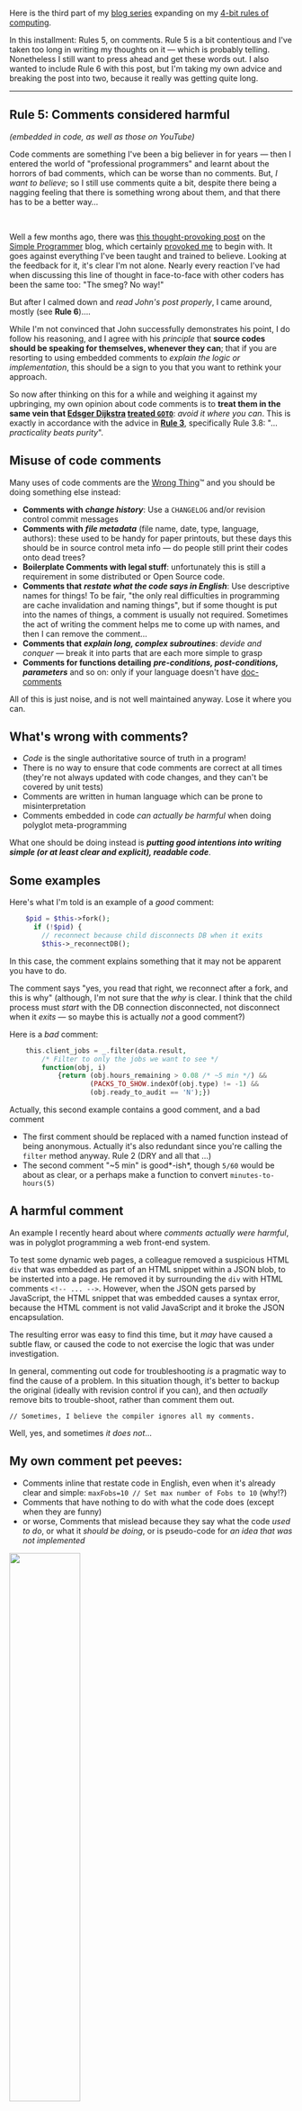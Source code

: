 <!-- 
.. title: 4-bit Rules of Computing, Part 2
.. slug: 4-bit-rules-of-computing-part-2
.. date: 2015-07-22 21:15 UTC+10:00 
.. tags: 4-bit-rules, tip, comments, literate
.. category: lore
.. link: 
.. description: Mike's 4-bit rules explained, part 2
.. type: text
--> 

Here is the third part of my [blog series](/tags/4-bit-rules.html) expanding on my
[4-bit rules of computing](/pg/4-bit-rules.html).

In this installment:  Rules 5, on comments.  Rule 5 is a bit contentious and I've taken too long in writing my thoughts on it &mdash; which is probably telling. Nonetheless I still want to press ahead and get these words out.  I also wanted to include Rule 6 with this post, but I'm taking my own advice and breaking the post into two, because it really was getting quite long.

<!-- TEASER_END -->

----

**Rule 5**: Comments considered harmful
----
*(embedded in code, as well as those on YouTube)*

Code comments are something I've been a big believer in for years &mdash;
then I entered the world of "professional programmers" and learnt about
the horrors of bad comments, which can be worse than no comments. But,
*I want to believe*; so I still use comments quite a bit, despite
there being a nagging feeling that there is something wrong about
them, and that there has to be a better way&hellip;

<br/>

Well a few months ago, there was
[this thought-provoking post](http://simpleprogrammer.com/2015/04/13/why-comments-are-stupid-a-real-example/)
on the [Simple Programmer](http://simpleprogrammer.com) blog, which
certainly [provoked me](https://xkcd.com/386/) to begin with.  It goes
against everything I've been taught and trained to believe.  Looking
at the feedback for it, it's clear I'm not alone.  Nearly every
reaction I've had when discussing this line of thought in face-to-face
with other coders has been the same too: "The smeg? No way!"

But after I calmed down and *read John's post properly*, I came
around, mostly (see **Rule 6**)&hellip;.

While I'm not convinced that John successfully demonstrates his point,
I do follow his reasoning, and I agree with his *principle* that
**source codes should be speaking for themselves, whenever they can**;
that if you are resorting to using embedded comments to *explain the
logic or implementation*, this should be a sign to you that you want to
rethink your approach.

So now after thinking on this for a while and weighing it against my
upbringing, my own opinion about code comments is to **treat them in
the same vein that
[Edsger Dijkstra](http://en.wikipedia.org/wiki/Edsger_W._Dijkstra)
[treated `GOTO`](http://www.u.arizona.edu/~rubinson/copyright_violations/Go_To_Considered_Harmful.html)**:
*avoid it where you can*.  This is exactly in accordance with the advice
in **[Rule 3](/blog/4-bit-rules-of-computing-part-0)**, specifically
Rule 3.8: "&hellip;*practicality beats purity*".

Misuse of code comments
----

Many uses of code comments are the [Wrong
Thing](/jargon/html/W/Wrong-Thing.html)&trade; and you should be doing
something else instead:

* **Comments with** ***change history***: Use a `CHANGELOG` and/or revision control
  commit messages
* **Comments with** ***file metadata*** (file name, date, type, language,
  authors): these used to be handy for paper printouts, but these days
  this should be in source control meta info &mdash; do people still
  print their codes onto dead trees?
* **Boilerplate Comments with legal stuff**: unfortunately this is still a
  requirement in some distributed or Open Source code.
* **Comments that** ***restate what the code says in English***: Use descriptive names for things! To be fair, "the only real difficulties in programming are cache invalidation and naming things", but if some thought is put into the names of things, a comment is usually not required. Sometimes the act of writing the comment helps me to come up with names, and then I can remove the comment&hellip;
* **Comments that** ***explain long, complex subroutines***: *devide and conquer* &mdash; break it into parts that are each more simple to grasp
* **Comments for functions detailing** ***pre-conditions, post-conditions,
  parameters*** and so on: only if your language doesn't have [doc-comments](/blog/2018/4-bits-part3.html)

All of this is just noise, and is not well maintained anyway. Lose it
where you can.

What's wrong with comments?
----

* *Code* is the single authoritative source of truth in a program!
* There is no way to ensure that code comments are correct at all
  times (they're not always updated with code changes, and they can't
  be covered by unit tests)
* Comments are written in human language which can be prone to
  misinterpretation
* Comments embedded in code *can actually be harmful* when doing
  polyglot meta-programming

What one should be doing instead is ***putting good intentions into
writing simple (or at least clear and explicit), readable code***.

Some examples
----

Here's what I'm told is an example of a *good* comment:

```php
    $pid = $this->fork();
      if (!$pid) {
        // reconnect because child disconnects DB when it exits
        $this->_reconnectDB();
```

In this case, the comment explains something that it may not be
apparent you have to do.

The comment says "yes, you read that right, we reconnect after a fork,
and this is why" (although, I'm not sure that the *why* is clear. I
think that the child process must *start* with the DB connection
disconnected, not disconnect when it *exits* &mdash; so maybe this is actually *not* a good comment?)

Here is a *bad* comment:

```php
    this.client_jobs = _.filter(data.result,
        /* Filter to only the jobs we want to see */
        function(obj, i)
            {return (obj.hours_remaining > 0.08 /* ~5 min */) &&
                    (PACKS_TO_SHOW.indexOf(obj.type) != -1) &&
                    (obj.ready_to_audit == 'N');})
```
                                                
Actually, this second example contains a good comment, and a bad
comment

* The first comment should be replaced with a named function instead of being
  anonymous. Actually it's also redundant since you're calling the `filter`
  method anyway.  Rule 2 (DRY and all that &hellip;)
* The second comment "~5 min" is good*-ish*, though `5/60` would be about
as clear, or a perhaps make a function to convert `minutes-to-hours(5)`

A harmful comment
----

An example I recently heard about where *comments actually were harmful*, was in polyglot programming a web front-end system.

To test some dynamic web pages, a colleague removed a suspicious HTML `div` that was embedded as part of an HTML snippet within a JSON blob, to be insterted into a page. He removed it by surrounding the `div` with HTML comments `<!-- ... -->`.  However, when the JSON gets parsed by JavaScript, the HTML snippet that was embedded causes a syntax error, because the HTML comment is not valid JavaScript and it broke the JSON encapsulation.

The resulting error was easy to find this time, but it *may* have caused a subtle flaw, or caused the code to not exercise the logic that was under investigation.

In general, commenting out code for troubleshooting *is* a pragmatic way to find the cause of a problem. In this situation though, it's better to backup the original (ideally with revision control if you can), and then *actually* remove bits to trouble-shoot, rather than comment them out.

```
// Sometimes, I believe the compiler ignores all my comments.
```

Well, yes, and sometimes *it does not*&hellip;

My own comment pet peeves:
----

* Comments inline that restate code in English, even when it's already clear and  simple: `maxFobs=10 // Set max number of Fobs to 10` (why!?)
* Comments that have nothing to do with what the code does (except
  when they are funny)
* or worse, Comments that mislead because they say what the code *used
  to do*, or what it *should be doing*, or is pseudo-code for *an idea
  that was not implemented*

<a href="https://plus.google.com/116269726157614459607/posts/263et4zQMh3">
  <img src="/pixels/dust/SoManyLies.jpg" width="50%" height="50%"/>
</a>

   Please don't do these things. At best, you're filling your code
   with noise, and doubling your maintenance debt (because you must
   now ensure that comments are still true after you change the code
   &mdash; see **Rule A**, and **Rule 2**).  At worst though, you're misleading
   readers, the equivalent of doing the old signpost vandalism prank.

Oh, and if you find yourself writing comments like this

```java
//MJL20150609 Increased size from 384, for ticket 23940129
int MaximumFobs = 512
```

Then you should feel naked running around without your source control
clothes on (but boy *do* I feel for you, if you have no source control
available &mdash; I've been there &hellip;)


The other hand
----

Now, **on the other hand, if you are unfortunate enough to be working in a
language that does not have [Doc-Comments](/blog/2018/4-bits-part3.html)**, or
**that is evil and esoteric** (like assembly, bash scripts, JCL, or Perl), or
**your problem is very hairy** (numerical analysis, or some complicated logic
that really deserves a [Literate
Programming](http://www.literateprogramming.com/) approach), well *then* I think
*you* ***should*** *be using comments* ***liberally***.

But keep [Rule 0](/pg/4-bit-rules-part-0) and Rule 2 in mind.

----

(anti-)Social Web comments
----

I've also mentioned *YouTube* for this Rule. That's because **I'm
beginning to doubt the value of "Web 2.0" as it appears in
You/Twit/Face comments**. They are a great opportunity for engaging
with your audience and to facilitate feedback, but they are more
likely a vector for personal attack and flamage. I'm lucky to have not
been much of a victim of flame wars, but now that the Internet is
mainstream, it's become a real concern, especially for women. Look at Reddit.com. Yuck, who would want to associate with such low life forms?

For some things, **it may be safest not to comment when you don't
agree with someone online**. I know, I know, civil liberties etc.,
**but** you have to pick your battles with online lusers at least as
much as you do with children under ten.  *Google+* has the Mute function,
so we can be cowards and run away by just Muting a bully and then
ignoring them.

Rule 5, (web 2.0) comments considered harmful:
----

Grown-ups (should) know these things:

 1. You can't argue online. It's just impossible &mdash; there's probably even a postgrad paper that proves it. Yes *Axel-F* **was** written and published before *Crazy Frog*, but you'll never win that argument in YouTube, even with proof, and it's not worth winning it anyway
 1. Negative comments based on someone's culture, beliefs, gender, ethnicity, locality, sexuality, disability or appearance just reveal you to be a bigot
 1. Positive comments on the same are pretty creepy and may be perceived as offensive or condescending by the recipient *or other readers* &mdash; even if your intentions were good &mdash; so be careful
 1. When in doubt, don't comment
 
If you're *criticising someone's creative effort* or just spouting *your opinion* which is at variance to theirs: **Naff off! &mdash; Don't be a Dick[head]&trade;**. Because:

 1. Your negative criticism won't make a difference or win you an argument. It'll only make you look like the sort of person who isn't much fun to be around or to work with &mdash; and things you post in the Internet stay forever, affecting your future employment and social prospects
 1. Even "constructive criticism" is very difficult to pull off without coming across as a condescending high-brow git. It *may* be appreciated in rare cases, but usually not unsolicited or in a public forum. If you *really* think your constructive criticism is of real value, then *write the person directly*, don't spout in their comment box or in a group chat
 1. If you have an *opinion*, then *write about it in your* **own** *blog*, not as a comment to someone else's social system post, or someone else's blog. **It's usually good to have a different opinion, and you should stand behind your opinion, if it has merit**. But standing behind it means *you* make the effort to write about it; *you* get it out and noticed; you *don't* just troll other people and their efforts.  A comment like "I feel your opinion here is wrong, and I've posted a follow-up on my blog: http://thoughtful-bunnies.blogspot.com/green-carrots-are-not-good" is much better than launching into a flame war at the end of someone's blog post, plus you'll likely get more people visiting your blog&hellip;
 
 Thanks if you read this far.
 


